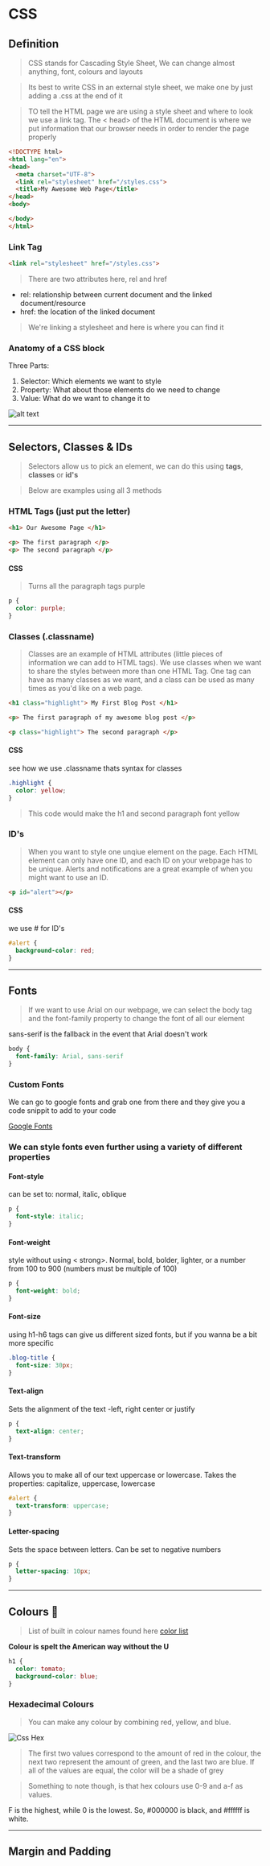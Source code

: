 # CSS
## Definition
> CSS stands for Cascading Style Sheet, We can change almost anything, font, colours and layouts

> Its best to write CSS in an external style sheet, we make one by just adding a .css at the end of it

> TO tell the HTML page we are using a style sheet and where to look we use a link tag. The < head> of the HTML document is where we put information that our browser needs in order to render the page properly

```html
<!DOCTYPE html>
<html lang="en">
<head>
  <meta charset="UTF-8">
  <link rel="stylesheet" href="/styles.css">
  <title>My Awesome Web Page</title>
</head>
<body>

</body>
</html>
```

### Link Tag

```html
<link rel="stylesheet" href="/styles.css">
```
> There are two attributes here, rel and href
* rel: relationship between current document and the linked document/resource
* href: the location of the linked document

> We're linking a stylesheet and here is where you can find it

### Anatomy of a CSS block

Three Parts:

1. Selector: Which elements we want to style 
2. Property: What about those elements do we need to change
3. Value: What do we want to change it to 

![alt text](https://github.com/ShivamP96/HTML-and-CSS-Essentials/blob/master/pictures/CSSstructure.png "CSS Structure")


---
## Selectors, Classes & IDs

> Selectors allow us to pick an element, we can do this using **tags**, **classes** or **id's**

> Below are examples using all 3 methods

### HTML Tags (just put the letter)

```html
<h1> Our Awesome Page </h1>

<p> The first paragraph </p>
<p> The second paragraph </p>
```
#### CSS
>Turns all the paragraph tags purple
```css
p {
  color: purple;
}
```

### Classes (.classname)
> Classes are an example of HTML attributes (little pieces of information we can add to HTML tags).
>  We use classes when we want to share the styles between more than one HTML Tag. One tag can have as many classes as we want, and a class can be used as many times as you'd like on a web page. 

```html
<h1 class="highlight"> My First Blog Post </h1>

<p> The first paragraph of my awesome blog post </p>

<p class="highlight"> The second paragraph </p>
```

#### CSS
see how we use .classname thats syntax for classes
```css
.highlight {
  color: yellow;
}
```

> This code would make the h1 and second paragraph font yellow

### ID's
> When you want to style one unqiue element on the page. Each HTML element can only have one ID, and each ID on your webpage has to be unique. Alerts and notifications are a great example of when you might want to use an ID. 

```HTML
<p id="alert"></p>
```

#### CSS
we use  # for ID's 
```css
#alert {
  background-color: red;
}
```
---

## Fonts
> If we want to use Arial on our webpage, we can select the body tag and the font-family property to change the font of all our element

sans-serif is the fallback in the event that Arial doesn't work

```css
body {
  font-family: Arial, sans-serif
}
```
### Custom Fonts 
We can go to google fonts and grab one from there and they give you a code snippit to add to your code

[Google Fonts](https://fonts.google.com/)



### We can style fonts even further using a variety of different properties


#### Font-style

can be set to: normal, italic, oblique

```css
p {
  font-style: italic;
}
```
#### Font-weight
style without using < strong>. Normal, bold, bolder, lighter, or a number from 100 to 900 (numbers must be multiple of 100)

```css
p {
  font-weight: bold;
}
```

#### Font-size 
using h1-h6 tags can give us different sized fonts, but if you wanna be a bit more specific

```css
.blog-title {
  font-size: 30px;
}
```

#### Text-align
Sets the alignment of the text -left, right center or justify

```css
p {
  text-align: center;
}
```

#### Text-transform
Allows you to make all of our text uppercase or lowercase. Takes the properties: capitalize, uppercase, lowercase

```css
#alert {
  text-transform: uppercase;
}
```

#### Letter-spacing
Sets the space between letters. Can be set to negative numbers

```css
p {
  letter-spacing: 10px;
}
```
---

## Colours 🌈

> List of built in colour names found here
[color list](https://www.w3schools.com/cssref/css_colors.asp)

**Colour is spelt the American way without the U**

```css
h1 {
  color: tomato;
  background-color: blue;
}
```
### Hexadecimal Colours

> You can make any colour by combining red, yellow, and blue. 

![Css Hex](https://github.com/ShivamP96/HTML-and-CSS-Essentials/blob/master/pictures/CssHex.png)

> The first two values correspond to the amount of red in the colour, the next two represent the amount of green, and the last two are blue. If all of the values are equal, the color will be a shade of grey

> Something to note though, is that hex colours use 0-9 and a-f as values.

F is the highest, while 0 is the lowest. So, #000000 is black, and #ffffff is white.

---

## Margin and Padding



